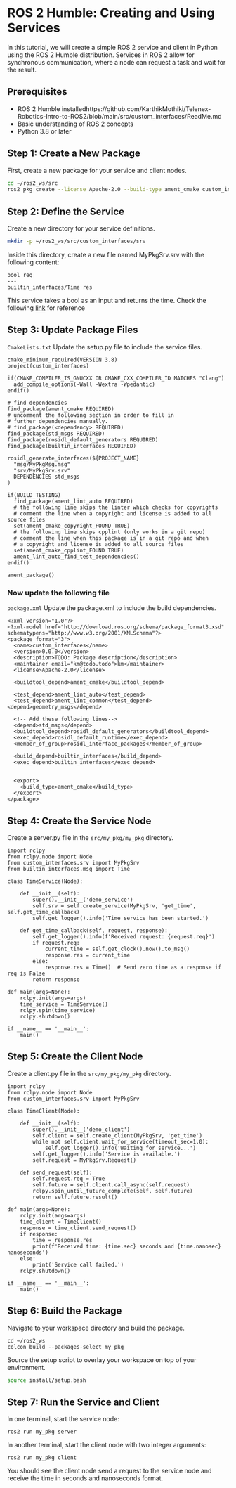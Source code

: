 # ROS 2 Humble: Creating and Using Services

In this tutorial, we will create a simple ROS 2 service and client in Python using the ROS 2 Humble distribution. Services in ROS 2 allow for synchronous communication, where a node can request a task and wait for the result.

## Prerequisites

- ROS 2 Humble installedhttps://github.com/KarthikMothiki/Telenex-Robotics-Intro-to-ROS2/blob/main/src/custom_interfaces/ReadMe.md
- Basic understanding of ROS 2 concepts
- Python 3.8 or later

## Step 1: Create a New Package

First, create a new package for your service and client nodes.

```bash
cd ~/ros2_ws/src
ros2 pkg create --license Apache-2.0 --build-type ament_cmake custom_interfaces
```

## Step 2: Define the Service

Create a new directory for your service definitions.

```bash
mkdir -p ~/ros2_ws/src/custom_interfaces/srv
```
Inside this directory, create a new file named MyPkgSrv.srv with the following content:

```
bool req
---
builtin_interfaces/Time res
```

This service takes a bool as an input and returns the time. Check the following [link](https://docs.ros2.org/galactic/api/builtin_interfaces/msg/Time.html) for reference

## Step 3: Update Package Files
`CmakeLists.txt`
Update the setup.py file to include the service files.
```
cmake_minimum_required(VERSION 3.8)
project(custom_interfaces)

if(CMAKE_COMPILER_IS_GNUCXX OR CMAKE_CXX_COMPILER_ID MATCHES "Clang")
  add_compile_options(-Wall -Wextra -Wpedantic)
endif()

# find dependencies
find_package(ament_cmake REQUIRED)
# uncomment the following section in order to fill in
# further dependencies manually.
# find_package(<dependency> REQUIRED)
find_package(std_msgs REQUIRED)
find_package(rosidl_default_generators REQUIRED)
find_package(builtin_interfaces REQUIRED)

rosidl_generate_interfaces(${PROJECT_NAME}
  "msg/MyPkgMsg.msg"
  "srv/MyPkgSrv.srv"
  DEPENDENCIES std_msgs 
)

if(BUILD_TESTING)
  find_package(ament_lint_auto REQUIRED)
  # the following line skips the linter which checks for copyrights
  # comment the line when a copyright and license is added to all source files
  set(ament_cmake_copyright_FOUND TRUE)
  # the following line skips cpplint (only works in a git repo)
  # comment the line when this package is in a git repo and when
  # a copyright and license is added to all source files
  set(ament_cmake_cpplint_FOUND TRUE)
  ament_lint_auto_find_test_dependencies()
endif()

ament_package()

```
### Now update the following file
`package.xml`
Update the package.xml to include the build dependencies.
```
<?xml version="1.0"?>
<?xml-model href="http://download.ros.org/schema/package_format3.xsd" schematypens="http://www.w3.org/2001/XMLSchema"?>
<package format="3">
  <name>custom_interfaces</name>
  <version>0.0.0</version>
  <description>TODO: Package description</description>
  <maintainer email="km@todo.todo">km</maintainer>
  <license>Apache-2.0</license>

  <buildtool_depend>ament_cmake</buildtool_depend>

  <test_depend>ament_lint_auto</test_depend>
  <test_depend>ament_lint_common</test_depend><depend>geometry_msgs</depend>
  
  <!-- Add these following lines-->
  <depend>std_msgs</depend>
  <buildtool_depend>rosidl_default_generators</buildtool_depend>
  <exec_depend>rosidl_default_runtime</exec_depend>
  <member_of_group>rosidl_interface_packages</member_of_group>

  <build_depend>builtin_interfaces</build_depend>
  <exec_depend>builtin_interfaces</exec_depend>


  <export>
    <build_type>ament_cmake</build_type>
  </export>
</package>

```

## Step 4: Create the Service Node
Create a server.py file in the `src/my_pkg/my_pkg` directory.
```
import rclpy
from rclpy.node import Node
from custom_interfaces.srv import MyPkgSrv  
from builtin_interfaces.msg import Time

class TimeService(Node):

    def __init__(self):
        super().__init__('demo_service')
        self.srv = self.create_service(MyPkgSrv, 'get_time', self.get_time_callback)
        self.get_logger().info('Time service has been started.')

    def get_time_callback(self, request, response):
        self.get_logger().info(f'Received request: {request.req}')
        if request.req:
            current_time = self.get_clock().now().to_msg()
            response.res = current_time
        else:
            response.res = Time()  # Send zero time as a response if req is False
        return response

def main(args=None):
    rclpy.init(args=args)
    time_service = TimeService()
    rclpy.spin(time_service)
    rclpy.shutdown()

if __name__ == '__main__':
    main()

```

## Step 5: Create the Client Node
Create a client.py file in the `src/my_pkg/my_pkg` directory.
```
import rclpy
from rclpy.node import Node
from custom_interfaces.srv import MyPkgSrv  

class TimeClient(Node):

    def __init__(self):
        super().__init__('demo_client')
        self.client = self.create_client(MyPkgSrv, 'get_time')
        while not self.client.wait_for_service(timeout_sec=1.0):
            self.get_logger().info('Waiting for service...')
        self.get_logger().info('Service is available.')
        self.request = MyPkgSrv.Request()

    def send_request(self):
        self.request.req = True
        self.future = self.client.call_async(self.request)
        rclpy.spin_until_future_complete(self, self.future)
        return self.future.result()

def main(args=None):
    rclpy.init(args=args)
    time_client = TimeClient()
    response = time_client.send_request()
    if response:
        time = response.res
        print(f'Received time: {time.sec} seconds and {time.nanosec} nanoseconds')
    else:
        print('Service call failed.')
    rclpy.shutdown()

if __name__ == '__main__':
    main()
```

## Step 6: Build the Package
Navigate to your workspace directory and build the package.
```
cd ~/ros2_ws
colcon build --packages-select my_pkg
```

Source the setup script to overlay your workspace on top of your environment.

```bash
source install/setup.bash
```

## Step 7: Run the Service and Client
In one terminal, start the service node:
```
ros2 run my_pkg server
```

In another terminal, start the client node with two integer arguments:

```
ros2 run my_pkg client
```
You should see the client node send a request to the service node and receive the time in seconds and nanoseconds format.
